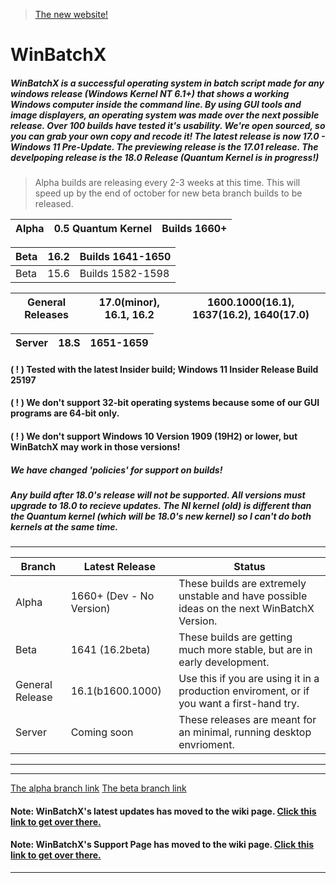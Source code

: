> [The new website!](https://sites.google.com/view/winbatchx/home)

# WinBatchX
##### WinBatchX is a successful operating system in batch script made for any windows release (Windows Kernel NT 6.1+) that shows a working Windows computer inside the command line. By using GUI tools and image displayers, an operating system was made over the next possible release. Over 100 builds have tested it's usability. We're open sourced, so you can grab your own copy and recode it! The latest release is now 17.0 - Windows 11 Pre-Update. The previewing release is the 17.01 release. The develpoping release is the 18.0 Release (Quantum Kernel is in progress!)

> Alpha builds are releasing every 2-3 weeks at this time. This will speed up by the end of october for new beta branch builds to be released.


Alpha | 0.5 Quantum Kernel | Builds 1660+
-|-|-

Beta | 16.2 | Builds 1641-1650
-|-|-
Beta | 15.6 | Builds 1582-1598


General Releases | 17.0(minor), 16.1, 16.2 | 1600.1000(16.1), 1637(16.2), 1640(17.0)
-|-|-

Server | 18.S | 1651-1659
-|-|-

#### ( ! ) Tested with the latest Insider build; Windows 11 Insider Release Build 25197
#### ( ! ) We don't support 32-bit operating systems because some of our GUI programs are 64-bit only.
#### ( ! ) We don't support Windows 10 Version 1909 (19H2) or lower, but WinBatchX may work in those versions!

##### We have changed 'policies' for support on builds!
##### Any build after 18.0's release will not be supported. All versions must upgrade to 18.0 to recieve updates. The NI kernel (old) is different than the Quantum kernel (which will be 18.0's new kernel) so I can't do both kernels at the same time.


***
Branch | Latest Release | Status
-|-|-
Alpha | 1660+ (Dev - No Version) | These builds are extremely unstable and have possible ideas on the next WinBatchX Version.
Beta | 1641 (16.2beta) | These builds are getting much more stable, but are in early development.
General Release | 16.1(b1600.1000) | Use this if you are using it in a production enviroment, or if you want a first-hand try.
Server | Coming soon | These releases are meant for an minimal, running desktop envrioment.
***


***

[The alpha branch link](https://github.com/bes-ptah/WinBatchX/tree/alpha)
[The beta branch link](https://github.com/bes-ptah/WinBatchX/tree/beta)
#### Note: WinBatchX's latest updates has moved to the wiki page. [Click this link to get over there.](https://github.com/bes-ptah/WinBatchX/wiki)
#### Note: WinBatchX's Support Page has moved to the wiki page. [Click this link to get over there.](https://github.com/bes-ptah/WinBatchX/wiki/Support-Page)






***







